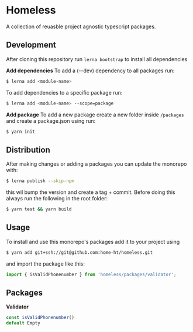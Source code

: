 # Homeless
A collection of reuasble project agnostic typescript packages.

## Development
After cloning this repository run `lerna bootstrap` to install all dependencies

**Add dependencies**
To add a (--dev) dependency to all packages run:
```sh
$ lerna add <module-name>
```

To add dependencies to a specific package run:
```sh
$ lerna add <module-name> --scope=package
```
**Add package**
To add a new package create a new folder inside `/packages` and create a package.json using run:
```sh
$ yarn init
```

## Distribution
After making changes or adding a packages you can update the monorepo with:
```sh
$ lerna publish --skip-npm
```
this wil bump the version and create a tag + commit. Before doing this always run the following in the root folder:
```sh
$ yarn test && yarn build
```

## Usage
To install and use this monorepo's packages add it to your project using
```sh
$ yarn add git+ssh://git@github.com:home-ht/homeless.git
```
and import the package like this:
```typescript
import { isValidPhonenumber } from 'homeless/packages/validator';
```
## Packages

**Validator**
```typescript
const isValidPhonenumber()
default Empty
```
